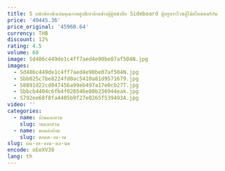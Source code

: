 ```yaml
---
title: S ผนังห้องนั่งเล่นคุณภาพสูงสีเทาด้านข้างตู้ตู้หนังสือ Sideboard ตู้หรูหราไวน์ตู้ไม้สไตล์อเมริกัน
price: '40445.36'
price_original: '45960.64'
currency: THB
discount: 12%
rating: 4.5
volume: 60
image: Sd486c449de1c4ff7aed4e90be07af504N.jpg
images:
  - Sd486c449de1c4ff7aed4e90be07af504N.jpg
  - Sbb025c7be8224fd0ac5410a81d9571679.jpg
  - S8891d22cd047456a99eb497a17e0cb27T.jpg
  - Sbbcb4404c6fb4f028546e80b236944eak.jpg
  - S792ee68f8fa4405b9f27e0265f539493A.jpg
video: ''
categories:
  - name: บ้านและสวน
    slug: านและสวน
  - name: ตกแต่งบ้าน
    slug: ตกแต-งบ-าน
slug: ผน-งห-องน-งเล-นค
encode: oEeXV38
lang: th
---
```

  